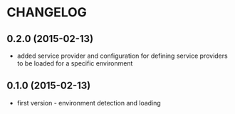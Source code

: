CHANGELOG
=========

0.2.0 (2015-02-13)
------------------

* added service provider and configuration for defining service providers to be loaded for a specific environment

0.1.0 (2015-02-13)
------------------

* first version - environment detection and loading

